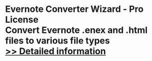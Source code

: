 # Evernote Converter Wizard - Pro License<br />Convert Evernote .enex and .html files to various file types<br />[>> Detailed information](https://secure.shareit.com/shareit/product.html?productid=300799428&affiliateid=200057808)
